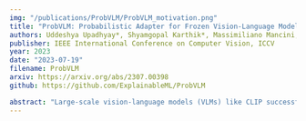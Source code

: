 ```yaml
---
img: "/publications/ProbVLM/ProbVLM_motivation.png"
title: "ProbVLM: Probabilistic Adapter for Frozen Vision-Language Models"
authors: Uddeshya Upadhyay*, Shyamgopal Karthik*, Massimiliano Mancini, Zeynep Akata
publisher: IEEE International Conference on Computer Vision, ICCV
year: 2023
date: "2023-07-19"
filename: ProbVLM
arxiv: https://arxiv.org/abs/2307.00398
github: https://github.com/ExplainableML/ProbVLM

abstract: "Large-scale vision-language models (VLMs) like CLIP successfully find correspondences between images and text. Through the standard deterministic mapping process, an image or a text sample is mapped to a single vector in the embedding space. This is problematic: as multiple samples (images or text) can abstract the same concept in the physical world, deterministic embeddings do not reflect the inherent ambiguity in the embedding space. We propose ProbVLM, a probabilistic adapter that estimates probability distributions for the embeddings of pre-trained VLMs via inter/intra-modal alignment in a post-hoc manner without needing large-scale datasets or computing. On four challenging datasets, i.e., COCO, Flickr, CUB, and Oxford-flowers, we estimate the multi-modal embedding uncertainties for two VLMs, i.e., CLIP and BLIP, quantify the calibration of embedding uncertainties in retrieval tasks and show that ProbVLM outperforms other methods. Furthermore, we propose active learning and model selection as two real-world downstream tasks for VLMs and show that the estimated uncertainty aids both tasks." 
---
```

